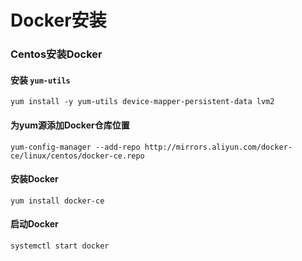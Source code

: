 # Docker安装
### Centos安装Docker
#### 安装 `yum-utils`
```shell
yum install -y yum-utils device-mapper-persistent-data lvm2
```
#### 为yum源添加Docker仓库位置
```shell
yum-config-manager --add-repo http://mirrors.aliyun.com/docker-ce/linux/centos/docker-ce.repo
```
#### 安装Docker
```shell
yum install docker-ce
```
#### 启动Docker
```shell
systemctl start docker
```
